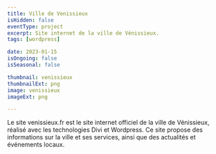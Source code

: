 ```yaml
---
title: Ville de Venissieux
isHidden: false
eventType: project
excerpt: Site internet de la ville de Vénissieux.
tags: [wordpress]

date: 2023-01-15
isOngoing: false
isSeasonal: false

thumbnail: venissieux
thumbnailExt: png
image: venissieux
imageExt: png

---
```


Le site venissieux.fr est le site internet officiel de la ville de Vénissieux, réalisé avec les technologies Divi et Wordpress. Ce site propose des informations sur la ville et ses services, ainsi que des actualités et événements locaux.
